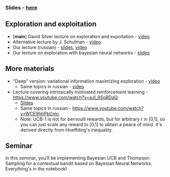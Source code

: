 ### Slides - [here](https://yadi.sk/i/SBcIBg5M3NcKee)

## Exploration and exploitation
* [__main__] David Silver lecture on exploration and expoitation - [video](https://www.youtube.com/watch?v=sGuiWX07sKw)
* Alternative lecture by J. Schulman - [video](https://www.youtube.com/watch?v=SfCa1HQMkuw)
* Our lecture (russian) - [slides](https://yadi.sk/i/JAeItALT3JmvCL), [video](https://yadi.sk/i/bVHmu9gt3Hi9Ym)
* Our lecture on exploration with bayesian neural networks - [slides](https://yadi.sk/i/OANpkyFn3Jmv4J)
  
## More materials 
* "Deep" version: variational information maximizing exploration - [video](https://www.youtube.com/watch?v=sRIjxxjVrnY)
  * Same topics in russian - [video](https://yadi.sk/i/_2_0yqeW3HDbcn)
* Lecture covering intrinsically motivated reinforcement learning - https://www.youtube.com/watch?v=aJI_9SoBDaQ
  * [Slides](https://yadi.sk/i/8sx42nau3HEYKg)
  * Same topics in russian - https://www.youtube.com/watch?v=WCE9hhPbCmc
  * Note: UCB-1 is not for bernoulli rewards, but for arbitrary r in [0,1], so you can just scale any reward to [0,1] to obtain a peace of mind. It's derived directly from Hoeffding's inequality.

## Seminar
In this seminar, you'll be implementing Bayesian UCB and Thompson Sampling for a contextual bandit based on Bayesian Neural Networks. Everything's in the notebook!
